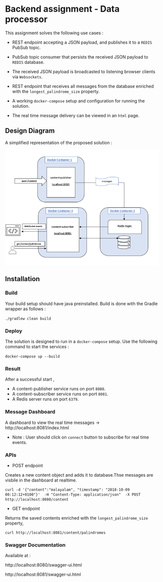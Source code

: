 # Backend assignment - Data processor

This assignment solves the following use cases : 

-  REST endpoint accepting a JSON payload, and publishes it to a ```REDIS``` PubSub topic.

- PubSub topic consumer that persists the received JSON payload to ```REDIS``` database.

-  The received JSON payload is broadcasted to listening
browser clients via ```Websockets```.

-  REST endpoint that receives all messages from the database enriched with 
the ``longest_palindrome_size`` property.
 
-  A working ```docker-compose``` setup and configuration for running the solution.

-  The real time message delivery can be viewed in an ```html``` page.


## Design Diagram

A simplified representation of the proposed solution : 

![DesignDiagram](DesignDiagram.png)


## Installation
 
### Build

Your build setup should have java preinstalled.
Build is done with the Gradle wrapper as follows :

`./gradlew clean build`

### Deploy

The solution is designed to run in a ```docker-compose``` setup.
Use the following command to start the services : 

```docker-compose up --build```

### Result

After a successful start ,
-  A content-publisher service runs on port ```8080```.
-  A content-subscriber service runs on port ```8081```.
-  A Redis server runs on port ``6379``.

### Message Dashboard  
A dashboard to view the real time messages -> http://localhost:8081/index.html
- Note : User should click on  ```connect``` button to subscribe for real time events. 

### APIs

- POST endpoint 

Creates a new content object and adds it to database.Thse messages are visbile in the dashboard at realtime.
```
curl -d '{"content":"malayalam", "timestamp": "2018-10-09 00:12:12+0100"}'  -H "Content-Type: application/json"  -X POST http://localhost:8080/content
``````

- GET endpoint 

Returns the saved contents enriched with the ```longest_palindrome_size``` property,
``` 
curl http://localhost:8081/content/palindromes
```

### Swagger Documentation

Available at :

  http://localhost:8080/swagger-ui.html

  http://localhost:8081/swagger-ui.html

